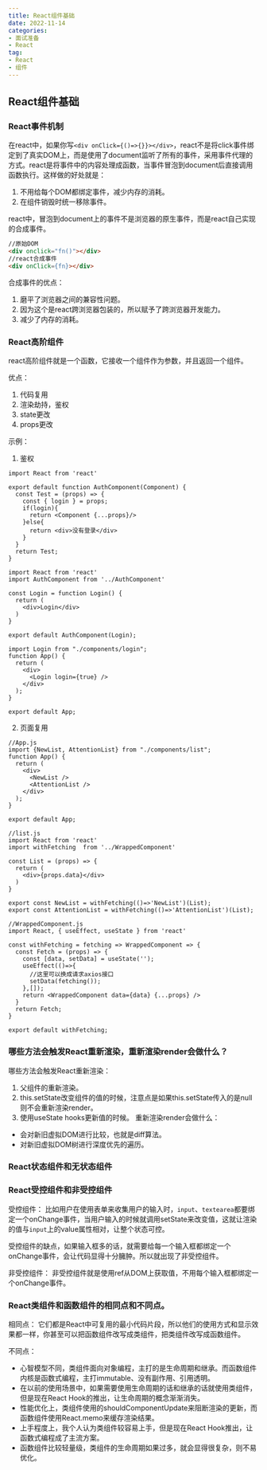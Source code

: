 ```yaml
---
title: React组件基础
date: 2022-11-14
categories: 
- 面试准备
- React
tag: 
- React
- 组件
---
```


## React组件基础

### React事件机制
在react中，如果你写`<div onClick={()=>{}}></div>`，react不是将click事件绑定到了真实DOM上，而是使用了document监听了所有的事件，采用事件代理的方式。react是将事件中的内容处理成函数，当事件冒泡到document后直接调用函数执行。这样做的好处就是：
1. 不用给每个DOM都绑定事件，减少内存的消耗。
2. 在组件销毁时统一移除事件。

react中，冒泡到document上的事件不是浏览器的原生事件，而是react自己实现的合成事件。
```html
//原始DOM
<div onclick="fn()"></div>
//react合成事件
<div onClick={fn}></div>
```

合成事件的优点：
1. 磨平了浏览器之间的兼容性问题。
2. 因为这个是react跨浏览器包装的，所以赋予了跨浏览器开发能力。
3. 减少了内存的消耗。

### React高阶组件
react高阶组件就是一个函数，它接收一个组件作为参数，并且返回一个组件。

优点：
1. 代码复用
2. 渲染劫持，鉴权
3. state更改
4. props更改

示例：

1. 鉴权
```react
import React from 'react'

export default function AuthComponent(Component) {
  const Test = (props) => {
    const { login } = props;
    if(login){
      return <Component {...props}/>
    }else{
      return <div>没有登录</div>
    }
  }
  return Test;
}
```
```react
import React from 'react'
import AuthComponent from '../AuthComponent'

const Login = function Login() {
  return (
    <div>Login</div>
  )
}

export default AuthComponent(Login);
```
```react
import Login from "./components/login";
function App() {
  return (
    <div>
      <Login login={true} />
    </div>
  );
}

export default App;
```

2. 页面复用
```react
//App.js
import {NewList, AttentionList} from "./components/list";
function App() {
  return (
    <div>
      <NewList />
      <AttentionList />
    </div>
  );
}

export default App;
```
```react
//list.js
import React from 'react'
import withFetching  from '../WrappedComponent'

const List = (props) => {
  return (
    <div>{props.data}</div>
  )
}

export const NewList = withFetching(()=>'NewList')(List);
export const AttentionList = withFetching(()=>'AttentionList')(List);
```
```react
//WrappedComponent.js
import React, { useEffect, useState } from 'react'

const withFetching = fetching => WrappedComponent => {
  const Fetch = (props) => {
    const [data, setData] = useState('');
    useEffect(()=>{
      //这里可以换成请求axios接口
      setData(fetching());
    },[]);
    return <WrappedComponent data={data} {...props} />
  }
  return Fetch;
}

export default withFetching;
```

### 哪些方法会触发React重新渲染，重新渲染render会做什么？
哪些方法会触发React重新渲染：
1. 父组件的重新渲染。
2. this.setState改变组件的值的时候，注意点是如果this.setState传入的是null则不会重新渲染render。
3. 使用useState hooks更新值的时候。
重新渲染render会做什么：
- 会对新旧虚拟DOM进行比较，也就是diff算法。
- 对新旧虚拟DOM树进行深度优先的遍历。

### React状态组件和无状态组件


### React受控组件和非受控组件
受控组件：
比如用户在使用表单来收集用户的输入时，`input`、`textearea`都要绑定一个onChange事件，当用户输入的时候就调用setState来改变值，这就让渲染的值与`input`上的value属性相对，让整个状态可控。

受控组件的缺点，如果输入框多的话，就需要给每一个输入框都绑定一个onChange事件，会让代码显得十分臃肿。所以就出现了非受控组件。

非受控组件：
非受控组件就是使用ref从DOM上获取值，不用每个输入框都绑定一个onChange事件。

### React类组件和函数组件的相同点和不同点。
相同点：
它们都是React中可复用的最小代码片段，所以他们的使用方式和显示效果都一样，你甚至可以把函数组件改写成类组件，把类组件改写成函数组件。

不同点：
- 心智模型不同，类组件面向对象编程，主打的是生命周期和继承。而函数组件内核是函数式编程，主打immutable、没有副作用、引用透明。
- 在以前的使用场景中，如果需要使用生命周期的话和继承的话就使用类组件，但是现在React Hook的推出，让生命周期的概念渐渐消失。
- 性能优化上，类组件使用的shouldComponentUpdate来阻断渲染的更新，而函数组件使用React.memo来缓存渲染结果。
- 上手程度上，我个人认为类组件较容易上手，但是现在React Hook推出，让函数式编程成了主流方案。
- 函数组件比较轻量级，类组件的生命周期如果过多，就会显得很复杂，则不易优化。